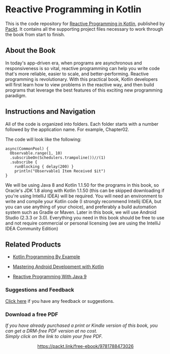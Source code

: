 # Reactive Programming in Kotlin
This is the code repository for [Reactive Programming in Kotlin](https://www.packtpub.com/application-development/reactive-programming-kotlin?utm_source=github&utm_medium=repository&utm_campaign=9781788473026), published by [Packt](https://www.packtpub.com/?utm_source=github). It contains all the supporting project files necessary to work through the book from start to finish.
## About the Book
In today's app-driven era, when programs are asynchronous and responsiveness is so vital, reactive programming can help you write code that's more reliable, easier to scale, and better-performing. Reactive programming is revolutionary. With this practical book, Kotlin developers will first learn how to view problems in the reactive way, and then build programs that leverage the best features of this exciting new programming paradigm.
## Instructions and Navigation
All of the code is organized into folders. Each folder starts with a number followed by the application name. For example, Chapter02.



The code will look like the following:
```
async(CommonPool) {
  Observable.range(1, 10)
  .subscribeOn(Schedulers.trampoline())//(1)
  .subscribe {
    runBlocking { delay(200) } 
    println("Observable1 Item Received $it")
}
```

We will be using Java 8 and Kotlin 1.1.50 for the programs in this book, so Oracle's JDK 1.8 along with Kotlin 1.1.50 (this can be skipped downloading if you're using IntelliJ IDEA) will be required. You will need an environment to write and compile your Kotlin code (I strongly recommend Intellij IDEA, but you can use anything of your choice), and preferably a build automation system such as Gradle or Maven. Later in this book, we will use Android Studio (2.3.3 or 3.0). Everything you need in this book should be free to use and not require commercial or personal licensing (we are using the IntelliJ IDEA Community Edition)

## Related Products
* [Kotlin Programming By Example](https://www.packtpub.com/application-development/kotlin-programming-example?utm_source=github&utm_medium=repository&utm_campaign=9781788474542)

* [Mastering Android Development with Kotlin](https://www.packtpub.com/application-development/mastering-android-development-kotlin?utm_source=github&utm_medium=repository&utm_campaign=9781788473699)

* [Reactive Programming With Java 9](https://www.packtpub.com/application-development/reactive-programming-java-9?utm_source=github&utm_medium=repository&utm_campaign=9781787124233)

### Suggestions and Feedback
[Click here](https://docs.google.com/forms/d/e/1FAIpQLSe5qwunkGf6PUvzPirPDtuy1Du5Rlzew23UBp2S-P3wB-GcwQ/viewform) if you have any feedback or suggestions.
### Download a free PDF

 <i>If you have already purchased a print or Kindle version of this book, you can get a DRM-free PDF version at no cost.<br>Simply click on the link to claim your free PDF.</i>
<p align="center"> <a href="https://packt.link/free-ebook/9781788473026">https://packt.link/free-ebook/9781788473026 </a> </p>